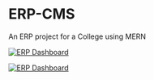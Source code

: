 # ERP-CMS
An ERP project for a College using MERN

[![ERP Dashboard](https://img.shields.io/badge/ERP%20Dashboard-Wiki-D91818?style=for-the-badge&logo=react&logoColor=red)](https://github.com/ReaveND/College-ERP/wiki)

[![ERP Dashboard](https://img.shields.io/badge/ERP%20Dashboard-Document-green?style=for-the-badge&logo=gitbook&logoColor=green)](https://docs.google.com/document/d/1h0JSdxRTWBdVbRVBjvPhtlRKa_EjC6-YSWTdBZTxlYw/edit?usp=sharing)
